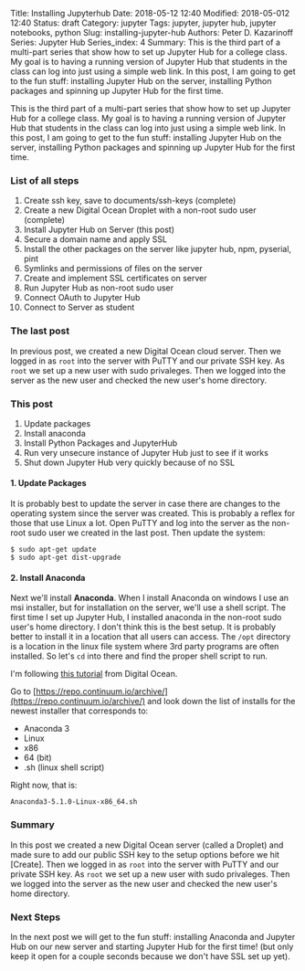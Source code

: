 Title: Installing Jupyterhub
Date: 2018-05-12 12:40
Modified: 2018-05-012 12:40
Status: draft
Category: jupyter
Tags: jupyter, jupyter hub, jupyter notebooks, python
Slug: installing-jupyter-hub
Authors: Peter D. Kazarinoff
Series: Jupyter Hub
Series_index: 4
Summary: This is the third part of a multi-part series that show how to set up Jupyter Hub for a college class. My goal is to having a running version of Jupyter Hub that students in the class can log into just using a simple web link. In this post, I am going to get to the fun stuff: installing Jupyter Hub on the server, installing Python packages and spinning up Jupyter Hub for the first time.

This is the third part of a multi-part series that show how to set up Jupyter Hub for a college class. My goal is to having a running version of Jupyter Hub that students in the class can log into just using a simple web link. In this post, I am going to get to the fun stuff: installing Jupyter Hub on the server, installing Python packages and spinning up Jupyter Hub for the first time.


### List of all steps

1. Create ssh key, save to documents/ssh-keys (complete)
2. Create a new Digital Ocean Droplet with a non-root sudo user (complete)
3. Install Jupyter Hub on Server (this post)
4. Secure a domain name and apply SSL
5. Install the other packages on the server like jupyter hub, npm, pyserial, pint
6. Symlinks and permissions of files on the server
7. Create and implement SSL certificates on server
8. Run Jupyter Hub as non-root sudo user
9. Connect OAuth to Jupyter Hub
10. Connect to Server as student

### The last post

In previous post, we created a new Digital Ocean cloud server. Then we logged in as ```root``` into the server with PuTTY and our private SSH key. As ```root``` we set up a new user with sudo privaleges. Then we logged into the server as the new user and checked the new user's home directory. 


### This post

1. Update packages
2. Install anaconda
3. Install Python Packages and JupyterHub 
4. Run very unsecure instance of Jupyter Hub just to see if it works
5. Shut down Jupyter Hub very quickly because of no SSL



#### 1. Update Packages

It is probably best to update the server in case there are changes to the operating system since the server was created. This is probably a reflex for those that use Linux a lot. Open PuTTY and log into the server as the non-root sudo user we created in the last post. Then update the system:

```
$ sudo apt-get update
$ sudo apt-get dist-upgrade
```


#### 2. Install Anaconda

Next we'll install **Anaconda**. When I install Anaconda on windows I use an msi installer, but for installation on the server, we'll use a shell script. The first time I set up Jupyter Hub, I installed anaconda in the non-root sudo user's home directory. I don't think this is the best setup. It is probably better to install it in a location that all users can access. The ```/opt``` directory is a location in the linux file system where 3rd party programs are often installed. So let's ```cd``` into there and find the proper shell script to run. 

I'm following [this tutorial](https://www.digitalocean.com/community/tutorials/how-to-install-the-anaconda-python-distribution-on-ubuntu-16-04) from Digital Ocean.

Go to [https://repo.continuum.io/archive/](https://repo.continuum.io/archive/) and look down the list of installs for the newest installer that corresponds to:

 * Anaconda 3
 * Linux
 * x86
 * 64 (bit)
 * .sh (linux shell script)

Right now, that is:

```
Anaconda3-5.1.0-Linux-x86_64.sh
```
 
### Summary

In this post we created a new Digital Ocean server (called a Droplet) and made sure to add our public SSH key to the setup options before we hit [Create]. Then we logged in as ```root``` into the server with PuTTY and our private SSH key. As ```root``` we set up a new user with sudo privaleges. Then we logged into the server as the new user and checked the new user's home directory.

### Next Steps

In the next post we will get to the fun stuff: installing Anaconda and Jupyter Hub on our new server and starting Jupyter Hub for the first time! (but only keep it open for a couple seconds because we don't have SSL set up yet).

